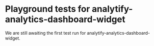 # Playground tests for analytify-analytics-dashboard-widget
We are still awaiting the first test run for analytify-analytics-dashboard-widget.
